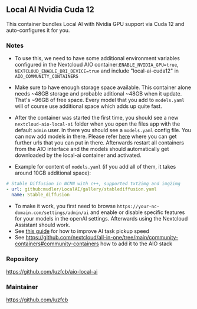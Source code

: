 ## Local AI Nvidia Cuda 12
This container bundles Local AI with Nvidia GPU support via Cuda 12 and auto-configures it for you.


### Notes
- To use this, we need to have some additional environment variables configured in the Nextcloud AIO container:`ENABLE_NVIDIA_GPU=true`, `NEXTCLOUD_ENABLE_DRI_DEVICE=true` and include "local-ai-cuda12" in `AIO_COMMUNITY_CONTAINERS`
 
- Make sure to have enough storage space available. This container alone needs ~48GB storage and probable aditional ~48GB when it update. That's ~96GB of free space. Every model that you add to `models.yaml` will of course use additional space which adds up quite fast.
- After the container was started the first time, you should see a new `nextcloud-aio-local-ai` folder when you open the files app with the default `admin` user. In there you should see a `models.yaml` config file. You can now add models in there. Please refer [here](https://github.com/mudler/LocalAI/blob/master/gallery/index.yaml) where you can get further urls that you can put in there. Afterwards restart all containers from the AIO interface and the models should automatically get downloaded by the local-ai container and activated.
- Example for content of `models.yaml` (if you add all of them, it takes around 10GB additional space):
```yaml
# Stable Diffusion in NCNN with c++, supported txt2img and img2img 
- url: github:mudler/LocalAI/gallery/stablediffusion.yaml
  name: Stable_diffusion
```
-  To make it work, you first need to browse `https://your-nc-domain.com/settings/admin/ai` and enable or disable specific features for your models in the openAI settings. Afterwards using the Nextcloud Assistant should work.
- See [this guide](https://github.com/nextcloud/all-in-one/discussions/5430) for how to improve AI task pickup speed
- See https://github.com/nextcloud/all-in-one/tree/main/community-containers#community-containers how to add it to the AIO stack

### Repository
https://github.com/luzfcb/aio-local-ai

### Maintainer
https://github.com/luzfcb
